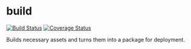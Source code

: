 # build
[![Build Status](https://travis-ci.org/ezzygemini/build.svg?branch=master)](https://travis-ci.org/ezzygemini/build)
[![Coverage Status](https://coveralls.io/repos/github/ezzygemini/build/badge.svg?branch=master)](https://coveralls.io/github/ezzygemini/build?branch=master)

Builds necessary assets and turns them into a package for deployment.
